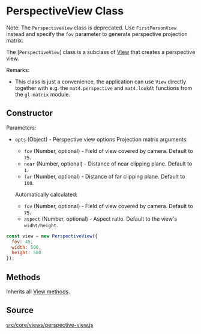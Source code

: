 # PerspectiveView Class

Note: The `PerspectiveView` class is deprecated. Use `FirstPersonView` instead and specify the `fov` parameter to generate perspective projection matrix.

The [`PerspectiveView`] class is a subclass of [View](/docs/api-reference/view.md) that creates a perspective view.

Remarks:
* This class is just a convenience, the application can use `View` directly
  together with e.g. the `mat4.perspective` and `mat4.lookAt` functions from the
  `gl-matrix` module.

## Constructor

Parameters:

- `opts` (Object) - Perspective view options
  Projection matrix arguments:
  * `fov` (Number, optional) - Field of view covered by camera. Default to `75`.
  * `near` (Number, optional) - Distance of near clipping plane. Default to `1`.
  * `far` (Number, optional) - Distance of far clipping plane. Default to `100`.

  Automatically calculated:
  * `fov` (Number, optional) - Field of view covered by camera. Default to `75`.
  * `aspect` (Number, optional) - Aspect ratio. Default to the view's `widht/height`.

```js
const view = new PerspectiveView({
  fov: 45,
  width: 500,
  height: 500
});
```

## Methods

Inherits all [View methods](/docs/api-reference/view.md#methods).

## Source
[src/core/views/perspective-view.js](https://github.com/uber/deck.gl/blob/5.1-release/src/core/views/perspective-view.js)
